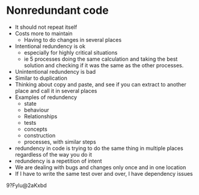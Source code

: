 # Nonredundant code

- It should not repeat itself
- Costs more to maintain
  - Having to do changes in several places
- Intentional redundency is ok
  - especially for highly critical situations
  - ie 5 processes doing the same calculation and taking the best solution and checking if it was the same as the other processes.
- Unintentional redundency is bad
- Similar to duplication
- Thinking about copy and paste, and see if you can extract to another place and call it in several places
- Examples of redundency
  - state
  - behaviour
  - Relationships
  - tests
  - concepts
  - construction
  - processes, with similar steps
- redundency in code is trying to do the same thing in multiple places regardless of the way you do it
- redundency is a repetition of intent
- We are dealing with bugs and changes only once and in one location
- If I have to write the same test over and over, I have dependency issues


9?Fylu@2aKxbd

